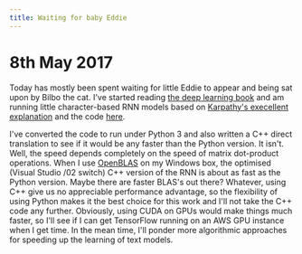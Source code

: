 ```yaml
---
title: Waiting for baby Eddie
---
```


# 8th May 2017

Today has mostly been spent waiting for little Eddie to appear and being sat upon by Bilbo the cat.
I've started reading [the deep learning book](http://www.deeplearningbook.org/) and am running little
character-based RNN models based on [Karpathy's execellent explanation](http://karpathy.github.io/2015/05/21/rnn-effectiveness/) and
the code [here](https://gist.github.com/karpathy/d4dee566867f8291f086).

I've converted the code to run under Python 3 and also written a C++ direct translation to see if it would be any faster than the Python version.
It isn't. Well, the speed depends completely on the speed of matrix dot-product operations. When I use [OpenBLAS](http://www.openblas.net/) on my Windows
box, the optimised (Visual Studio /02 switch) C++ version of the RNN is about as fast as the Python version. Maybe there are faster BLAS's out there? Whatever,
using C++ give us no appreciable performance advantage, so the flexibility of using Python makes it the best choice for this work and I'll not take
the C++ code any further. Obviously, using CUDA on GPUs would make things much faster, so I'll see if I can get TensorFlow running on an AWS GPU instance
when I get time. In the mean time, I'll ponder more algorithmic approaches for speeding up the learning of text models.
